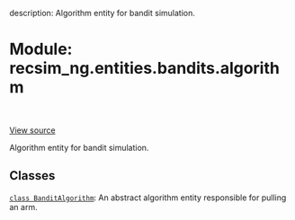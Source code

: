 description: Algorithm entity for bandit simulation.

<div itemscope itemtype="http://developers.google.com/ReferenceObject">
<meta itemprop="name" content="recsim_ng.entities.bandits.algorithm" />
<meta itemprop="path" content="Stable" />
</div>

# Module: recsim_ng.entities.bandits.algorithm

<!-- Insert buttons and diff -->

<table class="tfo-notebook-buttons tfo-api nocontent" align="left">

</table>

<a target="_blank" href="https://github.com/google-research/recsim_ng/tree/master/recsim_ng/entities/bandits/algorithm.py">View
source</a>

Algorithm entity for bandit simulation.

## Classes

[`class BanditAlgorithm`](../../../recsim_ng/entities/bandits/algorithm/BanditAlgorithm.md):
An abstract algorithm entity responsible for pulling an arm.
